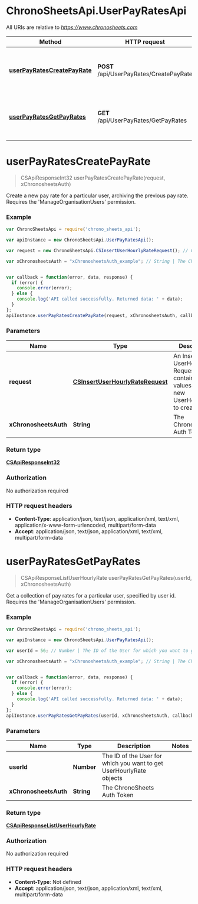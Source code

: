 # ChronoSheetsApi.UserPayRatesApi

All URIs are relative to *https://www.chronosheets.com*

Method | HTTP request | Description
------------- | ------------- | -------------
[**userPayRatesCreatePayRate**](UserPayRatesApi.md#userPayRatesCreatePayRate) | **POST** /api/UserPayRates/CreatePayRate | Create a new pay rate for a particular user, archiving the previous pay rate.    Requires the &#39;ManageOrganisationUsers&#39; permission.
[**userPayRatesGetPayRates**](UserPayRatesApi.md#userPayRatesGetPayRates) | **GET** /api/UserPayRates/GetPayRates | Get a collection of pay rates for a particular user, specified by user id.    Requires the &#39;ManageOrganisationUsers&#39; permission.


<a name="userPayRatesCreatePayRate"></a>
# **userPayRatesCreatePayRate**
> CSApiResponseInt32 userPayRatesCreatePayRate(request, xChronosheetsAuth)

Create a new pay rate for a particular user, archiving the previous pay rate.    Requires the &#39;ManageOrganisationUsers&#39; permission.

### Example
```javascript
var ChronoSheetsApi = require('chrono_sheets_api');

var apiInstance = new ChronoSheetsApi.UserPayRatesApi();

var request = new ChronoSheetsApi.CSInsertUserHourlyRateRequest(); // CSInsertUserHourlyRateRequest | An Insert UserHourlyRate Request object containing values for the new UserHourlyRate to create

var xChronosheetsAuth = "xChronosheetsAuth_example"; // String | The ChronoSheets Auth Token


var callback = function(error, data, response) {
  if (error) {
    console.error(error);
  } else {
    console.log('API called successfully. Returned data: ' + data);
  }
};
apiInstance.userPayRatesCreatePayRate(request, xChronosheetsAuth, callback);
```

### Parameters

Name | Type | Description  | Notes
------------- | ------------- | ------------- | -------------
 **request** | [**CSInsertUserHourlyRateRequest**](CSInsertUserHourlyRateRequest.md)| An Insert UserHourlyRate Request object containing values for the new UserHourlyRate to create | 
 **xChronosheetsAuth** | **String**| The ChronoSheets Auth Token | 

### Return type

[**CSApiResponseInt32**](CSApiResponseInt32.md)

### Authorization

No authorization required

### HTTP request headers

 - **Content-Type**: application/json, text/json, application/xml, text/xml, application/x-www-form-urlencoded, multipart/form-data
 - **Accept**: application/json, text/json, application/xml, text/xml, multipart/form-data

<a name="userPayRatesGetPayRates"></a>
# **userPayRatesGetPayRates**
> CSApiResponseListUserHourlyRate userPayRatesGetPayRates(userId, xChronosheetsAuth)

Get a collection of pay rates for a particular user, specified by user id.    Requires the &#39;ManageOrganisationUsers&#39; permission.

### Example
```javascript
var ChronoSheetsApi = require('chrono_sheets_api');

var apiInstance = new ChronoSheetsApi.UserPayRatesApi();

var userId = 56; // Number | The ID of the User for which you want to get UserHourlyRate objects

var xChronosheetsAuth = "xChronosheetsAuth_example"; // String | The ChronoSheets Auth Token


var callback = function(error, data, response) {
  if (error) {
    console.error(error);
  } else {
    console.log('API called successfully. Returned data: ' + data);
  }
};
apiInstance.userPayRatesGetPayRates(userId, xChronosheetsAuth, callback);
```

### Parameters

Name | Type | Description  | Notes
------------- | ------------- | ------------- | -------------
 **userId** | **Number**| The ID of the User for which you want to get UserHourlyRate objects | 
 **xChronosheetsAuth** | **String**| The ChronoSheets Auth Token | 

### Return type

[**CSApiResponseListUserHourlyRate**](CSApiResponseListUserHourlyRate.md)

### Authorization

No authorization required

### HTTP request headers

 - **Content-Type**: Not defined
 - **Accept**: application/json, text/json, application/xml, text/xml, multipart/form-data

